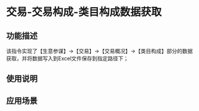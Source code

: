 # 交易-交易构成-类目构成数据获取
## 功能描述
该指令实现了【生意参谋】->【交易】->【交易概况】->【类目构成】部分的数据获取，并将数据写入到Excel文件保存到指定路径下；
## 使用说明
## 应用场景
